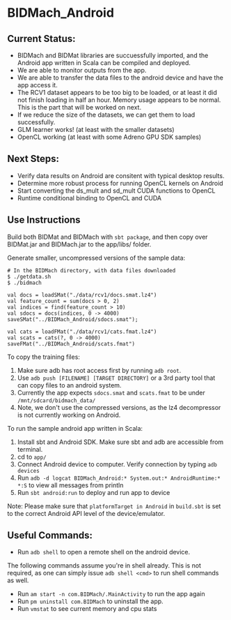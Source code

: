 # BIDMach_Android

## Current Status:
* BIDMach and BIDMat libraries are succuessfully imported, and the Android app written in Scala can be compiled and deployed.
* We are able to monitor outputs from the app.
* We are able to transfer the data files to the android device and have the app access it.
* The RCV1 dataset appears to be too big to be loaded, or at least it did not finish loading in half an hour. Memory usage appears to be normal. This is the part that will be worked on next. 
* If we reduce the size of the datasets, we can get them to load successfully.
* GLM learner works! (at least with the smaller datasets)
* OpenCL working (at least with some Adreno GPU SDK samples)

## Next Steps:
* Verify data results on Android are consitent with typical desktop results.
* Determine more robust process for running OpenCL kernels on Android
* Start converting the ds_mult and sd_mult CUDA functions to OpenCL
* Runtime conditional binding to OpenCL and CUDA

## Use Instructions

Build both BIDMat and BIDMach with `sbt package`, and then copy over BIDMat.jar and BIDMach.jar to the app/libs/ folder.

Generate smaller, uncompressed versions of the sample data:

    # In the BIDMach directory, with data files downloaded
    $ ./getdata.sh
    $ ./bidmach

    val docs = loadSMat("./data/rcv1/docs.smat.lz4")
    val feature_count = sum(docs > 0, 2)
    val indices = find(feature_count > 10)
    val sdocs = docs(indices, 0 -> 4000)
    saveSMat("../BIDMach_Android/sdocs.smat");

    val cats = loadFMat("./data/rcv1/cats.fmat.lz4")
    val scats = cats(?, 0 -> 4000)
    saveFMat("../BIDMach_Android/scats.fmat")

To copy the training files:

1. Make sure adb has root access first by running `adb root`.
2. Use `adb push [FILENAME] [TARGET DIRECTORY]` or a 3rd party tool that can copy files to an android system.
3. Currently the app expects `sdocs.smat` and `scats.fmat` to be under `/mnt/sdcard/bidmach_data/`
4. Note, we don't use the compressed versions, as the lz4 decompressor is not currently working on Android.

To run the sample android app written in Scala:

1. Install sbt and Android SDK. Make sure sbt and adb are accessible from terminal.
2. cd to `app/`
3. Connect Android device to computer. Verify connection by typing `adb devices`
4. Run `adb -d logcat BIDMach_Android:* System.out:* AndroidRuntime:* *:S` to view all messages from println
5. Run `sbt android:run` to deploy and run app to device

Note: Please make sure that `platformTarget in Android` in `build.sbt` is set to the correct Android API level of the device/emulator. 

## Useful Commands:

* Run `adb shell` to open a remote shell on the android device. 

The following commands assume you're in shell already. This is not required, as one can simply issue `adb shell <cmd>` to run shell commands as well. 

* Run `am start -n com.BIDMach/.MainActivity` to run the app again
* Run `pm uninstall com.BIDMach` to uninstall the app.
* Run `vmstat` to see current memory and cpu stats
